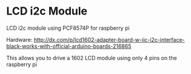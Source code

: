 LCD i2c Module
==============

LCD i2c module using PCF8574P for raspberry pi

Hardware: http://dx.com/p/lcd1602-adapter-board-w-iic-i2c-interface-black-works-with-official-arduino-boards-216865

This allows you to drive a 1602 LCD module using only 4 pins on the raspberry pi
